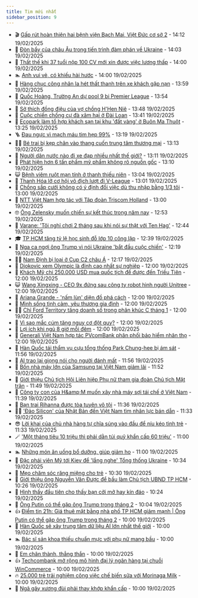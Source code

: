 ```yaml
---
title: Tim mới nhất
sidebar_position: 9
---
```


<!-- vnexpress-tin-moi-nhat:START -->
- 🎬 [Gấp rút hoàn thiện hai bệnh viện Bạch Mai, Việt Đức cơ sở 2](https://vnexpress.net/gap-rut-hoan-thien-hai-benh-vien-bach-mai-viet-duc-co-so-2-4851639.html) - 14:12 19/02/2025
- 🐎 [Đòn bẩy của châu Âu trong tiến trình đàm phán về Ukraine](https://vnexpress.net/don-bay-cua-chau-au-trong-tien-trinh-dam-phan-ve-ukraine-4851626.html) - 14:03 19/02/2025
- 🦍 [Thất thế khi 37 tuổi nộp 100 CV mới xin được việc lương thấp](https://vnexpress.net/that-nghiep-trung-nien-37-tuoi-nop-100-cv-moi-xin-duoc-viec-luong-thap-4851423.html) - 14:00 19/02/2025
- 🏊 [Anh vui vẻ, có khiếu hài hước](https://vnexpress.net/anh-vui-ve-co-khieu-hai-huoc-4851024.html) - 14:00 19/02/2025
- 🎊 [Hàng chục công nhân la hét thất thanh trên xe khách gặp nạn](https://vnexpress.net/hang-chuc-cong-nhan-la-het-that-thanh-tren-xe-khach-gap-nan-4851636.html) - 13:59 19/02/2025
- 🎃 [Quốc Hoàng, Trường An dự pool 9 bi Premier League](https://vnexpress.net/quoc-hoang-truong-an-du-pool-9-bi-premier-league-4851634.html) - 13:54 19/02/2025
- 🧰 [Sở thích đồng điệu của vợ chồng H&#39;Hen Niê](https://vnexpress.net/so-thich-dong-dieu-cua-vo-chong-h-hen-nie-4851419.html) - 13:48 19/02/2025
- 🔭 [Cuộc chiến chống cự đà xâm hại ở Đài Loan](https://vnexpress.net/cuoc-chien-chong-cu-da-xam-hai-o-dai-loan-4850745.html) - 13:41 19/02/2025
- 🫶 [Ecopark làm tổ hợp khách sạn tại khu &#39;đất vàng&#39; ở Buôn Ma Thuột](https://vnexpress.net/ecopark-lam-to-hop-khach-san-tai-khu-dat-vang-o-buon-ma-thuot-4851632.html) - 13:25 19/02/2025
- 🪜 [Đau ngực vì mạch máu tim hẹp 99%](https://vnexpress.net/dau-nguc-vi-mach-mau-tim-hep-99-4851422.html) - 13:19 19/02/2025
- 👨‍🏫 [Bé trai bị kẹp chân vào thang cuốn trung tâm thương mại](https://vnexpress.net/be-trai-bi-kep-chan-vao-thang-cuon-trung-tam-thuong-mai-4851522.html) - 13:13 19/02/2025
- 🎊 [Người dân nước nào đi xe đạp nhiều nhất thế giới?](https://vnexpress.net/nguoi-dan-nuoc-nao-di-xe-dap-nhieu-nhat-the-gioi-4851317.html) - 13:11 19/02/2025
- 🎊 [Phát hiện hơn 6 tấn phẩm mỹ phẩm không rõ nguồn gốc](https://vnexpress.net/phat-hien-hon-6-tan-pham-my-pham-khong-ro-nguon-goc-4851589.html) - 13:10 19/02/2025
- 😺 [Bệnh viêm ruột mạn tính ở thanh thiếu niên](https://vnexpress.net/benh-viem-ruot-man-tinh-o-thanh-thieu-nien-4851623.html) - 13:04 19/02/2025
- 🐘 [Thanh Hóa lỡ cơ hội vô địch lượt đi V-League](https://vnexpress.net/thanh-hoa-lo-co-hoi-vo-dich-luot-di-v-league-4851629.html) - 13:01 19/02/2025
- 🌁 [Chồng sắp cưới không có ý định đổi việc dù thu nhập bằng 1/3 tôi](https://vnexpress.net/chong-sap-cuoi-khong-co-y-dinh-doi-viec-du-thu-nhap-bang-1-3-toi-4851508.html) - 13:00 19/02/2025
- 🐲 [NTT Việt Nam hợp tác với Tập đoàn Triscom Holland](https://vnexpress.net/ntt-viet-nam-hop-tac-voi-tap-doan-triscom-holland-4851463.html) - 13:00 19/02/2025
- 🤓 [Ông Zelensky muốn chiến sự kết thúc trong năm nay](https://vnexpress.net/ong-zelensky-muon-chien-su-ket-thuc-trong-nam-nay-4851624.html) - 12:53 19/02/2025
- 💪 [Varane: &#39;Tôi nghỉ chơi 2 tháng sau khi nói sự thật với Ten Hag&#39;](https://vnexpress.net/varane-toi-nghi-choi-2-thang-sau-khi-noi-su-that-voi-ten-hag-4851621.html) - 12:44 19/02/2025
- 🎓 [TP HCM tăng tỷ lệ học sinh đỗ lớp 10 công lập](https://vnexpress.net/tp-hcm-tang-ty-le-hoc-sinh-do-lop-10-cong-lap-4851588.html) - 12:39 19/02/2025
- 🫣 [Nga ca ngợi ông Trump vì nói Ukraine &#39;bắt đầu cuộc chiến&#39;](https://vnexpress.net/nga-ca-ngoi-ong-trump-vi-noi-ukraine-bat-dau-cuoc-chien-4851582.html) - 12:19 19/02/2025
- 🧑‍💻 [Nam Định bị loại ở Cup C2 châu Á](https://vnexpress.net/nam-dinh-bi-loai-o-cup-c2-chau-a-4851596.html) - 12:17 19/02/2025
- 🐲 [Djokovic xem Olympic là đỉnh cao nhất sự nghiệp](https://vnexpress.net/djokovic-xem-olympic-la-dinh-cao-nhat-su-nghiep-4851529.html) - 12:00 19/02/2025
- 🌝 [Khách Mỹ chi 250.000 USD mua quốc tịch để được đến Triều Tiên](https://vnexpress.net/khach-my-chi-250-000-usd-mua-quoc-tich-de-duoc-den-trieu-tien-4851498.html) - 12:00 19/02/2025
- 😺 [Wang Xingxing - CEO 9x đứng sau công ty robot hình người Unitree](https://vnexpress.net/wang-xingxing-ceo-9x-dung-sau-cong-ty-robot-hinh-nguoi-unitree-4851493.html) - 12:00 19/02/2025
- 🐎 [Ariana Grande - &#39;nấm lùn&#39; diện đồ phá cách](https://vnexpress.net/ariana-grande-nam-lun-dien-do-pha-cach-4851283.html) - 12:00 19/02/2025
- 🎡 [Mình sống tình cảm, yêu thương gia đình](https://vnexpress.net/minh-song-tinh-cam-yeu-thuong-gia-dinh-4851022.html) - 12:00 19/02/2025
- 👨‍🏫 [Chỉ Ford Territory tăng doanh số trong phân khúc C tháng 1](https://vnexpress.net/chi-ford-territory-tang-doanh-so-trong-phan-khuc-c-thang-1-4851418.html) - 12:00 19/02/2025
- 🦆 [Vì sao mắc cúm tăng nguy cơ đột quỵ?](https://vnexpress.net/vi-sao-mac-cum-tang-nguy-co-dot-quy-4851528.html) - 12:00 19/02/2025
- 🚦 [Lợi ích khi ngủ 8 giờ mỗi đêm](https://vnexpress.net/loi-ich-khi-ngu-8-gio-moi-dem-4851299.html) - 12:00 19/02/2025
- 💫 [Generali Việt Nam hợp tác PVcomBank phân phối bảo hiểm nhân thọ](https://vnexpress.net/generali-viet-nam-hop-tac-pvcombank-phan-phoi-bao-hiem-nhan-tho-4850828.html) - 12:00 19/02/2025
- 🎉 [Hàn Quốc tái thẩm vụ cựu tổng thống Park Chung-hee bị ám sát](https://vnexpress.net/han-quoc-tai-tham-vu-cuu-tong-thong-park-chung-hee-bi-am-sat-4851584.html) - 11:56 19/02/2025
- 🌋 [AI trao lại giọng nói cho người đánh mất](https://vnexpress.net/ai-trao-lai-giong-noi-cho-nguoi-danh-mat-4851593.html) - 11:56 19/02/2025
- 🤖 [Bốn nhà máy lớn của Samsung tại Việt Nam giảm lãi](https://vnexpress.net/bon-nha-may-lon-cua-samsung-tai-viet-nam-giam-lai-4851595.html) - 11:52 19/02/2025
- 🦏 [Giới thiệu Chủ tịch Hội Liên hiệp Phụ nữ tham gia đoàn Chủ tịch Mặt trận](https://vnexpress.net/gioi-thieu-chu-tich-hoi-lien-hiep-phu-nu-tham-gia-doan-chu-tich-mat-tran-4851597.html) - 11:49 19/02/2025
- 🦩 [Công ty con của H&amp;amp;M muốn xây nhà máy sợi tái chế ở Việt Nam](https://vnexpress.net/cong-ty-con-cua-h-m-muon-xay-nha-may-soi-tai-che-o-viet-nam-4851594.html) - 11:39 19/02/2025
- 👺 [Bạn trai Rihanna được tòa tuyên vô tội](https://vnexpress.net/ban-trai-rihanna-duoc-toa-tuyen-vo-toi-4851487.html) - 11:36 19/02/2025
- 🧑‍🏫 [&#39;Đảo Silicon&#39; của Nhật Bản đến Việt Nam tìm nhân lực bán dẫn](https://vnexpress.net/dao-silicon-cua-nhat-ban-den-viet-nam-tim-nhan-luc-ban-dan-4851566.html) - 11:33 19/02/2025
- 😎 [Lời khai của chủ nhà hàng tự chĩa súng vào đầu để níu kéo tình trẻ](https://vnexpress.net/loi-khai-cua-chu-nha-hang-tu-chia-sung-vao-dau-de-niu-keo-tinh-tre-4851564.html) - 11:33 19/02/2025
- 🪄 [&#39;Một tháng tiêu 10 triệu thì phải dằn túi quỹ khẩn cấp 60 triệu&#39;](https://vnexpress.net/tai-chinh-ca-nhan-mot-thang-tieu-10-trieu-thi-phai-dan-tui-quy-khan-cap-60-trieu-4851552.html) - 11:00 19/02/2025
- 🏊 [Những món ăn uống bổ dưỡng, giúp giảm ho](https://vnexpress.net/nhung-mon-an-uong-bo-duong-giup-giam-ho-4851350.html) - 11:00 19/02/2025
- 💃 [Đặc phái viên Mỹ tới Kiev để &#39;lắng nghe&#39; Tổng thống Ukraine](https://vnexpress.net/dac-phai-vien-my-toi-kiev-de-lang-nghe-tong-thong-ukraine-4851560.html) - 10:34 19/02/2025
- 🦆 [Mẹo chăm sóc răng miệng cho trẻ](https://vnexpress.net/meo-cham-soc-rang-mieng-cho-tre-4851481.html) - 10:30 19/02/2025
- 🎊 [Giới thiệu ông Nguyễn Văn Được để bầu làm Chủ tịch UBND TP HCM](https://vnexpress.net/gioi-thieu-ong-nguyen-van-duoc-de-bau-lam-chu-tich-ubnd-tp-hcm-4846073.html) - 10:26 19/02/2025
- 👺 [Hình thấy đầu tiên cho thấy bạn cởi mở hay kín đáo](https://vnexpress.net/trac-nghiem-tinh-cach-doan-tinh-cach-ngay-19-2-4850434.html) - 10:24 19/02/2025
- 🎡 [Ông Putin có thể gặp ông Trump trong tháng 2](https://vnexpress.net/ong-putin-co-the-gap-ong-trump-trong-thang-2-4851549.html) - 10:04 19/02/2025
- 👍 [Điểm tin 21h: Giá thuê mặt bằng nhà phố TP HCM giảm mạnh | Ông Putin có thể gặp ông Trump trong tháng 2](https://vnexpress.net/diem-tin-21h-gia-thue-mat-bang-nha-pho-tp-hcm-giam-manh-ong-putin-co-the-gap-ong-trump-trong-thang-2-4851569.html) - 10:00 19/02/2025
- 🐎 [Hàn Quốc sẽ xây trung tâm dữ liệu AI lớn nhất thế giới](https://vnexpress.net/han-quoc-se-xay-trung-tam-du-lieu-ai-lon-nhat-the-gioi-4851547.html) - 10:00 19/02/2025
- 🏊 [Bác sĩ sản khoa thiếu chuẩn mực với phụ nữ mang bầu](https://vnexpress.net/bac-si-san-khoa-thieu-chuan-muc-voi-phu-nu-mang-bau-4851245.html) - 10:00 19/02/2025
- 🦩 [Em chân thành, thẳng thắn](https://vnexpress.net/em-chan-thanh-thang-than-4851033.html) - 10:00 19/02/2025
- 👍 [Techcombank mở rộng mô hình đại lý ngân hàng tại chuỗi WinCommerce](https://vnexpress.net/techcombank-mo-rong-mo-hinh-dai-ly-ngan-hang-tai-chuoi-wincommerce-4851556.html) - 10:00 19/02/2025
- 🔥 [25.000 trẻ trải nghiệm công việc chế biến sữa với Morinaga Milk](https://vnexpress.net/25-000-tre-trai-nghiem-cong-viec-che-bien-sua-voi-morinaga-milk-4851540.html) - 10:00 19/02/2025
- 💄 [Ngã gãy xương đùi phải thay khớp khẩn cấp](https://vnexpress.net/nga-gay-xuong-dui-phai-thay-khop-khan-cap-4851531.html) - 10:00 19/02/2025<!-- vnexpress-tin-moi-nhat:END -->
